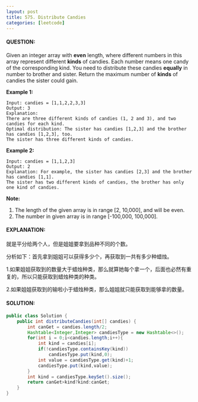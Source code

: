 ```yaml
---
layout: post
title: 575. Distribute Candies
categories: [leetcode]
---
```


#### QUESTION:

Given an integer array with **even** length, where different numbers in this array represent different **kinds** of candies. Each number means one candy of the corresponding kind. You need to distribute these candies **equally** in number to brother and sister. Return the maximum number of **kinds** of candies the sister could gain.

**Example 1:**

```
Input: candies = [1,1,2,2,3,3]
Output: 3
Explanation:
There are three different kinds of candies (1, 2 and 3), and two candies for each kind.
Optimal distribution: The sister has candies [1,2,3] and the brother has candies [1,2,3], too. 
The sister has three different kinds of candies. 

```

**Example 2:**

```
Input: candies = [1,1,2,3]
Output: 2
Explanation: For example, the sister has candies [2,3] and the brother has candies [1,1]. 
The sister has two different kinds of candies, the brother has only one kind of candies. 

```

**Note:**

1. The length of the given array is in range [2, 10,000], and will be even.
2. The number in given array is in range [-100,000, 100,000].

#### EXPLANATION:

就是平分给两个人，但是姐姐要拿到品种不同的个数。

分析如下：首先拿到姐姐可以获得多少个，再获取到一共有多少种蜡烛。

1.如果姐姐获取到的数量大于蜡烛种类，那么就算她每个拿一个，后面也必然有重复的，所以只能获取到蜡烛种类的种类。

2.如果姐姐获取到的输啦小于蜡烛种类，那么姐姐就只能获取到能够拿的数量。

#### SOLUTION:

```java
public class Solution {
    public int distributeCandies(int[] candies) {
        int canGet = candies.length/2;
        Hashtable<Integer,Integer> candiesType = new Hashtable<>();
        for(int i = 0;i<candies.length;i++){
            int kind = candies[i];
            if(!candiesType.containsKey(kind))
                candiesType.put(kind,0);
            int value = candiesType.get(kind)+1;
            candiesType.put(kind,value);
        }
        int kind = candiesType.keySet().size();
        return canGet>kind?kind:canGet;
    }
}
```

